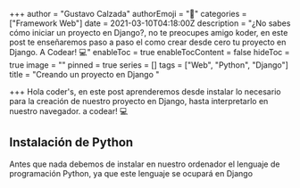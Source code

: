 +++
author = "Gustavo Calzada"
authorEmoji = "👿"
categories = ["Framework Web"]
date = 2021-03-10T04:18:00Z
description = "¿No sabes cómo iniciar un proyecto en Django?, no te preocupes amigo koder, en este post te enseñaremos paso a paso el como crear desde cero tu proyecto en Django. A Codear! 💻"
enableToc = true
enableTocContent = false
hideToc = true
image = ""
pinned = true
series = []
tags = ["Web", "Python", "Django"]
title = "Creando un proyecto en Django "

+++
Hola coder's, en este post aprenderemos desde instalar lo necesario para la creación de nuestro proyecto en Django, hasta interpretarlo en nuestro navegador. a codear! 💻

## Instalación de Python

Antes que nada debemos de instalar en nuestro ordenador el lenguaje de programación Python, ya que este lenguaje se ocupará en Django